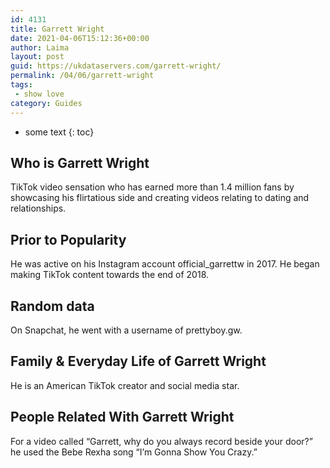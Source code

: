 ```yaml
---
id: 4131
title: Garrett Wright
date: 2021-04-06T15:12:36+00:00
author: Laima
layout: post
guid: https://ukdataservers.com/garrett-wright/
permalink: /04/06/garrett-wright
tags:
 - show love
category: Guides
---
```


* some text
{: toc}


## Who is Garrett Wright
                  
                  
                  
TikTok video sensation who has earned more than 1.4 million fans by showcasing his flirtatious side and creating videos relating to dating and relationships.
                  
              
            
              
            
                
                
                
## Prior to Popularity
                  
                  
                  
He was active on his Instagram account official_garrettw in 2017. He began making TikTok content towards the end of 2018.
                  
              
            
              
            
                
                
                
## Random data
                  
                  
                  
On Snapchat, he went with a username of prettyboy.gw.
                  
              
            
              
            
                
                
                
## Family & Everyday Life of Garrett Wright
                  
                  
                  
He is an American TikTok creator and social media star.
                  
              
            
              
            
                
                
                
## People Related With Garrett Wright
                  
                  
                  
For a video called &#8220;Garrett, why do you always record beside your door?&#8221; he used the Bebe Rexha song &#8220;I&#8217;m Gonna Show You Crazy.&#8221;
                  
              
            
              
            
                
              
            
              
              
            
            
              
            
          
          
          